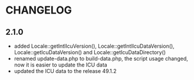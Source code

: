 CHANGELOG
=========

2.1.0
-----

 * added Locale::getIntlIcuVersion(), Locale::getIntlIcuDataVersion(), Locale::getIcuDataVersion() and Locale::getIcuDataDirectory()
 * renamed update-data.php to build-data.php, the script usage changed, now it is easier to update the ICU data
 * updated the ICU data to the release 49.1.2
